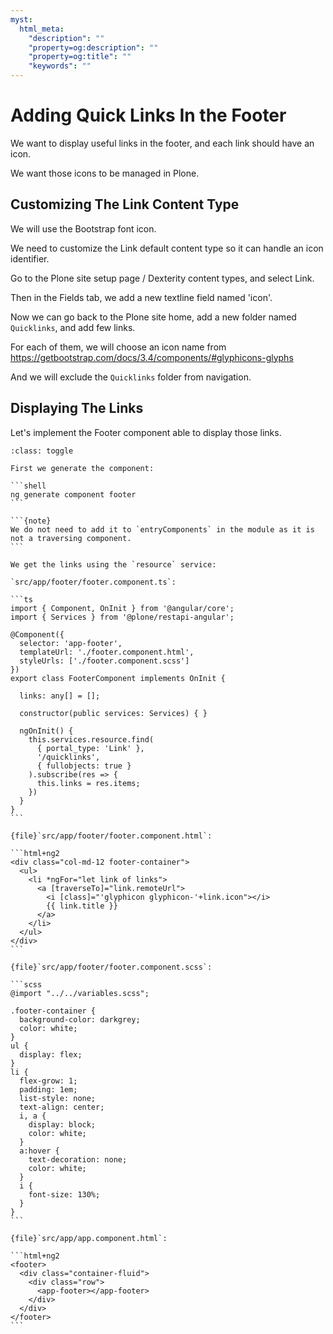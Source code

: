 ```yaml
---
myst:
  html_meta:
    "description": ""
    "property=og:description": ""
    "property=og:title": ""
    "keywords": ""
---
```


# Adding Quick Links In the Footer

We want to display useful links in the footer, and each link should have an icon.

We want those icons to be managed in Plone.

## Customizing The Link Content Type

We will use the Bootstrap font icon.

We need to customize the Link default content type so it can handle an icon identifier.

Go to the Plone site setup page / Dexterity  content types, and select Link.

Then in the Fields tab, we add a new textline field named 'icon'.

Now we can go back to the Plone site home, add a new folder named `Quicklinks`, and add few links.

For each of them, we will choose an icon name from <https://getbootstrap.com/docs/3.4/components/#glyphicons-glyphs>

And we will exclude the `Quicklinks` folder from navigation.

## Displaying The Links

Let's implement the Footer component able to display those links.

````{admonition} Solution
:class: toggle

First we generate the component:

```shell
ng generate component footer
```

```{note}
We do not need to add it to `entryComponents` in the module as it is not a traversing component.
```

We get the links using the `resource` service:

`src/app/footer/footer.component.ts`:

```ts
import { Component, OnInit } from '@angular/core';
import { Services } from '@plone/restapi-angular';

@Component({
  selector: 'app-footer',
  templateUrl: './footer.component.html',
  styleUrls: ['./footer.component.scss']
})
export class FooterComponent implements OnInit {

  links: any[] = [];

  constructor(public services: Services) { }

  ngOnInit() {
    this.services.resource.find(
      { portal_type: 'Link' },
      '/quicklinks',
      { fullobjects: true }
    ).subscribe(res => {
      this.links = res.items;
    })
  }
}
```

{file}`src/app/footer/footer.component.html`:

```html+ng2
<div class="col-md-12 footer-container">
  <ul>
    <li *ngFor="let link of links">
      <a [traverseTo]="link.remoteUrl">
        <i [class]="'glyphicon glyphicon-'+link.icon"></i>
        {{ link.title }}
      </a>
    </li>
  </ul>
</div>
```

{file}`src/app/footer/footer.component.scss`:

```scss
@import "../../variables.scss";

.footer-container {
  background-color: darkgrey;
  color: white;
}
ul {
  display: flex;
}
li {
  flex-grow: 1;
  padding: 1em;
  list-style: none;
  text-align: center;
  i, a {
    display: block;
    color: white;
  }
  a:hover {
    text-decoration: none;
    color: white;
  }
  i {
    font-size: 130%;
  }
}
```

{file}`src/app/app.component.html`:

```html+ng2
<footer>
  <div class="container-fluid">
    <div class="row">
      <app-footer></app-footer>
    </div>
  </div>
</footer>
```
````
